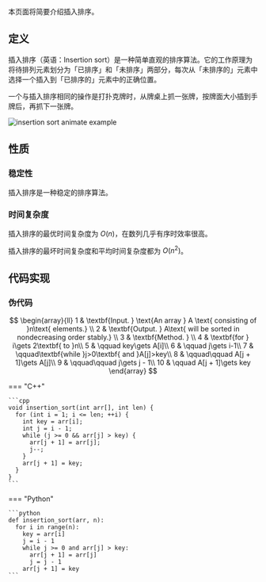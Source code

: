本页面将简要介绍插入排序。

## 定义

插入排序（英语：Insertion sort）是一种简单直观的排序算法。它的工作原理为将待排列元素划分为「已排序」和「未排序」两部分，每次从「未排序的」元素中选择一个插入到「已排序的」元素中的正确位置。

一个与插入排序相同的操作是打扑克牌时，从牌桌上抓一张牌，按牌面大小插到手牌后，再抓下一张牌。

![insertion sort animate example](images/insertion-sort-1-animate-example.svg)

## 性质

### 稳定性

插入排序是一种稳定的排序算法。

### 时间复杂度

插入排序的最优时间复杂度为 $O(n)$，在数列几乎有序时效率很高。

插入排序的最坏时间复杂度和平均时间复杂度都为 $O(n^2)$。

## 代码实现

### 伪代码

$$
\begin{array}{ll}
1 & \textbf{Input. } \text{An array } A \text{ consisting of }n\text{ elements.} \\
2 & \textbf{Output. } A\text{ will be sorted in nondecreasing order stably.} \\
3 & \textbf{Method. }  \\
4 & \textbf{for } i\gets 2\textbf{ to }n\\
5 & \qquad key\gets A[i]\\
6 & \qquad j\gets i-1\\
7 & \qquad\textbf{while }j>0\textbf{ and }A[j]>key\\
8 & \qquad\qquad A[j + 1]\gets A[j]\\
9 & \qquad\qquad j\gets j - 1\\
10 & \qquad A[j + 1]\gets key
\end{array}
$$

=== "C++"

    ```cpp
    void insertion_sort(int arr[], int len) {
      for (int i = 1; i <= len; ++i) {
        int key = arr[i];
        int j = i - 1;
        while (j >= 0 && arr[j] > key) {
          arr[j + 1] = arr[j];
          j--;
        }
        arr[j + 1] = key;
      }
    }
    ```

=== "Python"

    ```python
    def insertion_sort(arr, n):
      for i in range(n):
        key = arr[i]
        j = i - 1
        while j >= 0 and arr[j] > key:
          arr[j + 1] = arr[j]
          j = j - 1
        arr[j + 1] = key
    ```

